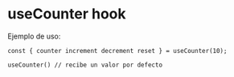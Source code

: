# useCounter hook

Ejemplo de uso:

```
const { counter increment decrement reset } = useCounter(10);

useCounter() // recibe un valor por defecto

```
